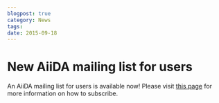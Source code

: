 ```yaml
---
blogpost: true
category: News
tags:
date: 2015-09-18
---
```


# New AiiDA mailing list for users

An AiiDA mailing list for users is available now! Please visit [this page](/sections/mailing_list.md "Mailing list") for more information on how to subscribe.
